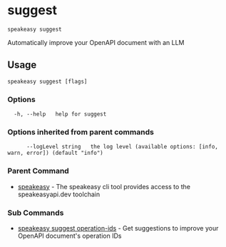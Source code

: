 # suggest  
`speakeasy suggest`  


Automatically improve your OpenAPI document with an LLM  

## Usage

```
speakeasy suggest [flags]
```

### Options

```
  -h, --help   help for suggest
```

### Options inherited from parent commands

```
      --logLevel string   the log level (available options: [info, warn, error]) (default "info")
```

### Parent Command

* [speakeasy](../README.md)	 - The speakeasy cli tool provides access to the speakeasyapi.dev toolchain
### Sub Commands

* [speakeasy suggest operation-ids](operation-ids.md)	 - Get suggestions to improve your OpenAPI document's operation IDs
